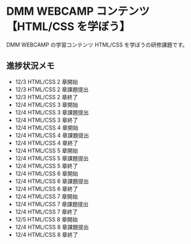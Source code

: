 # DMM WEBCAMP コンテンツ【HTML/CSS を学ぼう】

DMM WEBCAMP の学習コンテンツ HTML/CSS を学ぼうの研修課題です。

## 進捗状況メモ

- 12/3 HTML/CSS 2 章開始
- 12/3 HTML/CSS 2 章課題提出
- 12/3 HTML/CSS 2 章終了
- 12/4 HTML/CSS 3 章開始
- 12/4 HTML/CSS 3 章課題提出
- 12/4 HTML/CSS 3 章終了
- 12/4 HTML/CSS 4 章開始
- 12/4 HTML/CSS 4 章課題提出
- 12/4 HTML/CSS 4 章終了
- 12/4 HTML/CSS 5 章開始
- 12/4 HTML/CSS 5 章課題提出
- 12/4 HTML/CSS 5 章終了
- 12/4 HTML/CSS 6 章開始
- 12/4 HTML/CSS 6 章課題提出
- 12/4 HTML/CSS 6 章終了
- 12/4 HTML/CSS 7 章開始
- 12/4 HTML/CSS 7 章課題提出
- 12/4 HTML/CSS 7 章終了
- 12/5 HTML/CSS 8 章開始
- 12/4 HTML/CSS 8 章課題提出
- 12/4 HTML/CSS 8 章終了